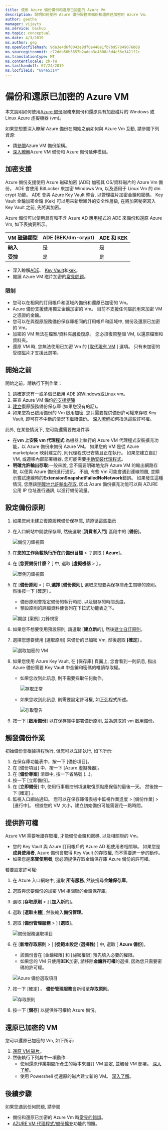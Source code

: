 ```yaml
---
title: 使用 Azure 備份備份和還原已加密的 Azure Vm
description: 說明如何使用 Azure 備份服務來備份和還原已加密的 Azure Vm。
author: geetha
manager: vijayts
ms.service: backup
ms.topic: conceptual
ms.date: 4/3/2019
ms.author: geg
ms.openlocfilehash: 9da3e4d6f8043e8df0a448e1fb7b957849076868
ms.sourcegitcommit: c72ddb56b5657b2adeb3c4608c3d4c56e3421f2c
ms.translationtype: MT
ms.contentlocale: zh-TW
ms.lasthandoff: 07/24/2019
ms.locfileid: "68465314"
---
```

# <a name="back-up-and-restore-encrypted-azure-vm"></a>備份和還原已加密的 Azure VM

本文說明如何使用[Azure 備份](backup-overview.md)服務來備份和還原具有加密磁片的 Windows 或 Linux Azure 虛擬機器 (vm)。

如果您想要深入瞭解 Azure 備份在開始之前如何與 Azure Vm 互動, 請參閱下列資源:

- 請[參閱](backup-architecture.md#architecture-direct-backup-of-azure-vms)Azure VM 備份架構。
- [深入瞭解](backup-azure-vms-introduction.md)Azure VM 備份和 Azure 備份延伸模組。

## <a name="encryption-support"></a>加密支援

Azure 備份支援使用 Azure 磁碟加密 (ADE) 加密其 OS/資料磁片的 Azure Vm 備份。 ADE 會使用 BitLocker 來加密 Windows Vm, 以及適用于 Linux Vm 的 dm crypt 功能。 ADE 會與 Azure Key Vault 整合, 以管理磁片加密金鑰和密碼。 Key Vault 金鑰加密金鑰 (Kek) 可以用來新增額外的安全性層級, 在將加密秘密寫入 Key Vault 之前, 先將其加密。

Azure 備份可以使用具有和不含 Azure AD 應用程式的 ADE 來備份和還原 Azure Vm, 如下表摘要所示。

**VM 磁碟類型** | **ADE (BEK/dm-crypt)** | **ADE 和 KEK**
--- | --- | ---
**納入** | 是 | 是
**受控**  | 是 | 是

- 深入瞭解[ADE](../security/azure-security-disk-encryption-overview.md)、 [Key Vault](../key-vault/key-vault-overview.md)和[kek](https://blogs.msdn.microsoft.com/cclayton/2017/01/03/creating-a-key-encrypting-key-kek/)。
- 閱讀 Azure VM 磁片加密的[常見問題](../security/azure-security-disk-encryption-faq.md)。



### <a name="limitations"></a>限制

- 您可以在相同的訂用帳戶和區域內備份和還原已加密的 Vm。
- Azure 備份支援使用獨立金鑰加密的 Vm。 目前不支援任何屬於用來加密 VM 之憑證的金鑰。
- 您可以在與復原服務備份保存庫相同的訂用帳戶和區域中, 備份及還原已加密的 Vm。
- 加密的 VM 無法在檔案/資料夾層級復原。 您必須復原整個 VM, 以還原檔案和資料夾。
- 還原 VM 時, 您無法使用已加密 Vm 的 [[取代現有 VM](backup-azure-arm-restore-vms.md#restore-options) ] 選項。 只有未加密的受控磁片才支援此選項。




## <a name="before-you-start"></a>開始之前

開始之前，請執行下列作業：

1. 請確定您有一或多個已啟用 ADE 的[Windows](../security/azure-security-disk-encryption-windows.md)或[Linux](../security/azure-security-disk-encryption-linux.md) vm。
2. 審查 Azure VM 備份[的支援矩陣](backup-support-matrix-iaas.md)
3. [建立](backup-azure-arm-vms-prepare.md#create-a-vault)復原服務備份保存庫 (如果您沒有的話)。
4. 如果您為已啟用備份的 Vm 啟用加密, 您只需要提供備份許可權來存取 Key Vault, 即可在不中斷的情況下繼續備份。 [深入瞭解](#provide-permissions)如何指派這些許可權。

此外, 在某些情況下, 您可能還需要做幾件事:

- 在**vm 上安裝 vm 代理程式**:為機器上執行的 Azure VM 代理程式安裝擴充功能，以 Azure 備份來備份 Azure VM。 如果您的 VM 是從 Azure marketplace 映射建立的, 則代理程式已安裝且正在執行。 如果您建立自訂 VM, 或遷移內部部署機器, 您可能需要[手動安裝代理程式](backup-azure-arm-vms-prepare.md#install-the-vm-agent)。
- **明確允許輸出存取**:一般來說, 您不需要明確地允許 Azure VM 的輸出網路存取, 以便與 Azure 備份進行通訊。 不過, 有些 Vm 可能會遇到連線問題, 並顯示嘗試連線時的**ExtensionSnapshotFailedNoNetwork**錯誤。 如果發生這種情況, 您應該[明確地允許輸出存取](backup-azure-arm-vms-prepare.md#explicitly-allow-outbound-access), 因此 Azure 備份擴充功能可以與 AZURE 公用 IP 位址進行通訊, 以進行備份流量。



## <a name="configure-a-backup-policy"></a>設定備份原則

1. 如果您尚未建立復原服務備份保存庫, 請遵循[這些指示](backup-azure-arm-vms-prepare.md#create-a-vault)
2. 在入口網站中開啟保存庫, 然後選取 [**消費者入門**] 區段中的 [**備份**]。

    ![備份刀鋒視窗](./media/backup-azure-vms-encryption/select-backup.png)

3. 在**您的工作負載執行所在**的**備份目標** > ？選取 [ **Azure**]。
4. 在 [**您要備份什麼？** ] 中, 選取 [**虛擬機器** >  **]** 。

      ![案例刀鋒視窗](./media/backup-azure-vms-encryption/select-backup-goal-one.png)

5. 在 [**備份原則** > ] 中,**選擇 [備份原則**], 選取您想要與保存庫產生關聯的原則。 然後按一下 [確定] 。
    - 備份原則會指定備份的執行時間, 以及儲存的時間長度。
    - 預設原則的詳細資料便會列在下拉式功能表之下。

    ![開啟 [案例] 刀鋒視窗](./media/backup-azure-vms-encryption/select-backup-goal-two.png)

6. 如果您不想要使用預設原則, 請選取 [**建立新**的], 然後[建立自訂原則](backup-azure-arm-vms-prepare.md#create-a-custom-policy)。


7. 選擇您想要使用 [選取原則] 來備份的已加密 Vm, 然後選取 **[確定]** 。

      ![選取加密的 VM](./media/backup-azure-vms-encryption/selected-encrypted-vms.png)

8. 如果您使用 Azure Key Vault, 在 [保存庫] 頁面上, 您會看到一則訊息, 指出 Azure 備份需要 Key Vault 中金鑰和密碼的唯讀存取權。

    - 如果您收到此訊息, 則不需要採取任何動作。

        ![存取正常](./media/backup-azure-vms-encryption/access-ok.png)

    - 如果您收到此訊息, 則需要設定許可權, 如[下列](#provide-permissions)程式所述。

        ![存取警告](./media/backup-azure-vms-encryption/access-warning.png)

9. 按一下 [**啟用備份**] 以在保存庫中部署備份原則, 並為選取的 vm 啟用備份。


## <a name="trigger-a-backup-job"></a>觸發備份作業

初始備份會根據排程執行, 但您可以立即執行, 如下所示:

1. 在保存庫功能表中，按一下 [備份項目]。
2. 在 [備份項目] 中，按一下 [Azure 虛擬機器]。
3. 在 [**備份專案**] 清單中, 按一下省略號 (...)。
4. 按一下 [立即備份]。
5. 在 [**立即備份**] 中, 使用行事曆控制項選取復原點應保留的最後一天。 然後按一下 [確定] 。
6. 監視入口網站通知。 您可以在保存庫儀表板中監視作業進度 > [備份作業] > [進行中]。 根據您的 VM 大小，建立初始備份可能需要花一點時間。


## <a name="provide-permissions"></a>提供許可權

Azure VM 需要唯讀存取權, 才能備份金鑰和密碼, 以及相關聯的 Vm。

- 您的 Key Vault 與 Azure 訂用帳戶的 Azure AD 租使用者相關聯。 如果您是**成員使用者**, Azure 備份會取得 Key Vault 的存取權, 而不需要進一步的動作。
- 如果您是**來賓使用者**, 您必須提供存取金鑰保存庫 Azure 備份的許可權。

若要設定許可權:

1. 在 Azure 入口網站中, 選取 **所有服務**, 然後搜尋**金鑰保存庫**。
2. 選取與您要備份的加密 VM 相關聯的金鑰保存庫。
3. 選取 [**存取原則** > ] [**加入新**的]。
4. 選取 [**選取主體**], 然後輸入**備份管理**。
5. 選取 [**備份管理服務** > ] [**選取**]。

    ![備份服務選取項目](./media/backup-azure-vms-encryption/select-backup-service.png)

6. 在 [**新增存取原則** > ] **[從範本設定 (選擇性)** ] 中, 選取 [ **Azure 備份**]。
    - 該備份會在 [金鑰權限] 和 [祕密權限] 預先填入必要的權限。
    - 如果您的 VM 只使用**BEK**加密, 請移除**金鑰許可權**的選擇, 因為您只需要密碼的許可權。

    ![Azure 備份選取項目](./media/backup-azure-vms-encryption/select-backup-template.png)

6. 按一下 [確定] 。 **備份管理服務**會新增至**存取原則**。

    ![存取原則](./media/backup-azure-vms-encryption/backup-service-access-policy.png)

7. 按一下 [**儲存**] 以提供許可權給 Azure 備份。

## <a name="restore-an-encrypted-vm"></a>還原已加密的 VM

您可以還原已加密的 Vm, 如下所示:

1. [還原 VM 磁片](backup-azure-arm-restore-vms.md#restore-disks)。
2. 然後執行下列其中一項動作:
    - 使用還原作業期間所產生的範本來自訂 VM 設定, 並觸發 VM 部署。 [深入了解](backup-azure-arm-restore-vms.md#use-templates-to-customize-a-restored-vm)。
    - 使用 Powershell 從還原的磁片建立新的 VM。 [深入了解](backup-azure-vms-automation.md#create-a-vm-from-restored-disks)。

## <a name="next-steps"></a>後續步驟

如果您遇到任何問題, 請參閱

- 備份和還原已加密的 Azure Vm 時[常見的錯誤](backup-azure-vms-troubleshoot.md)。
- [AZURE VM 代理程式/備份擴充](backup-azure-troubleshoot-vm-backup-fails-snapshot-timeout.md)功能的問題。
